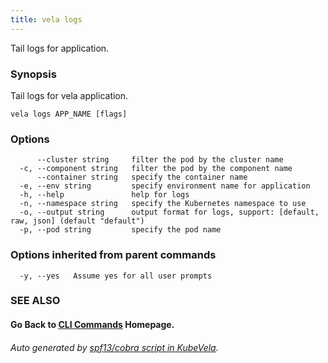 ```yaml
---
title: vela logs
---
```


Tail logs for application.

### Synopsis

Tail logs for vela application.

```
vela logs APP_NAME [flags]
```

### Options

```
      --cluster string     filter the pod by the cluster name
  -c, --component string   filter the pod by the component name
      --container string   specify the container name
  -e, --env string         specify environment name for application
  -h, --help               help for logs
  -n, --namespace string   specify the Kubernetes namespace to use
  -o, --output string      output format for logs, support: [default, raw, json] (default "default")
  -p, --pod string         specify the pod name
```

### Options inherited from parent commands

```
  -y, --yes   Assume yes for all user prompts
```

### SEE ALSO



#### Go Back to [CLI Commands](vela.md) Homepage.


###### Auto generated by [spf13/cobra script in KubeVela](https://github.com/kubevela/kubevela/tree/master/hack/docgen).
